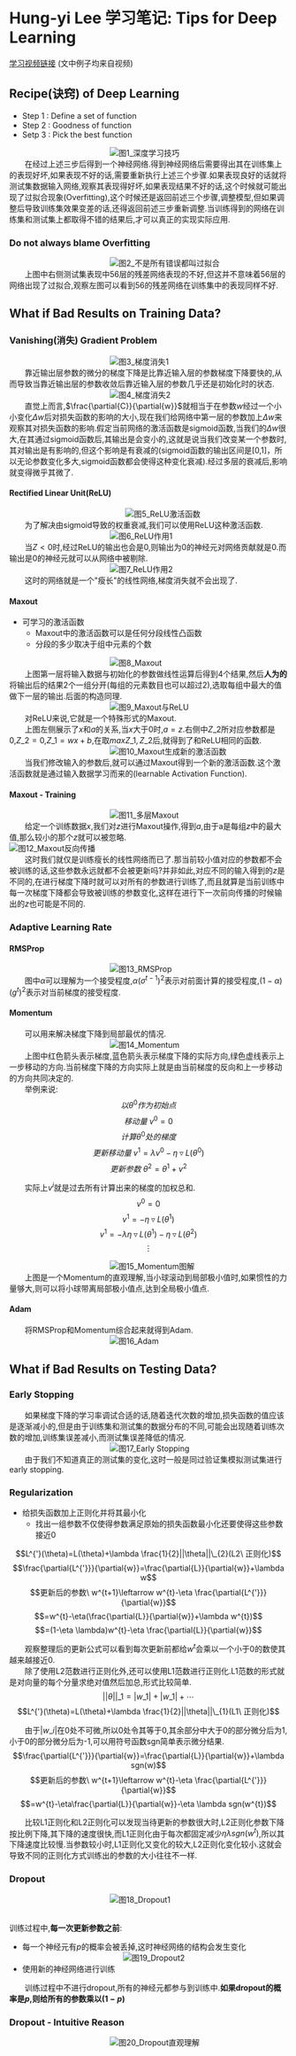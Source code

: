 # Hung-yi Lee 学习笔记: Tips for Deep Learning
[学习视频链接](https://www.bilibili.com/video/av48285039?p=32) (文中例子均来自视频)<br/>
## Recipe(诀窍) of Deep Learning
+ Step 1 : Define a set of function
+ Step 2 : Goodness of function
+ Setp 3 : Pick the best function<br/>

&emsp;&emsp;&emsp;&emsp;&emsp;&emsp;&emsp;&emsp;&emsp;&emsp;&emsp;&emsp;&emsp;![图1_深度学习技巧](1.png)<br/>
&emsp;&emsp;在经过上述三步后得到一个神经网络.得到神经网络后需要得出其在训练集上的表现好坏,如果表现不好的话,需要重新执行上述三个步骤.如果表现良好的话就将测试集数据输入网络,观察其表现得好坏,如果表现结果不好的话,这个时候就可能出现了过拟合现象(Overfitting),这个时候还是返回前述三个步骤,调整模型,但如果调整后导致训练集效果变差的话,还得返回前述三步重新调整.当训练得到的网络在训练集和测试集上都取得不错的结果后,才可以真正的实现实际应用.
### Do not always blame Overfitting
&emsp;&emsp;&emsp;&emsp;&emsp;&emsp;&emsp;&emsp;&emsp;&emsp;&emsp;&emsp;&emsp;![图2_不是所有错误都叫过拟合](2.png)<br/>
&emsp;&emsp;上图中右侧测试集表现中56层的残差网络表现的不好,但这并不意味着56层的网络出现了过拟合,观察左图可以看到56的残差网络在训练集中的表现同样不好.
## What if Bad Results on Training Data?
### Vanishing(消失) Gradient Problem
&emsp;&emsp;&emsp;&emsp;&emsp;&emsp;&emsp;&emsp;&emsp;&emsp;&emsp;&emsp;&emsp;![图3_梯度消失1](3.png)<br/>
&emsp;&emsp;靠近输出层参数的微分的梯度下降是比靠近输入层的参数梯度下降要快的,从而导致当靠近输出层的参数收敛后靠近输入层的参数几乎还是初始化时的状态.<br/>
&emsp;&emsp;&emsp;&emsp;&emsp;&emsp;&emsp;&emsp;&emsp;&emsp;&emsp;&emsp;&emsp;![图4_梯度消失2](4.png)<br/>
&emsp;&emsp;直觉上而言,$\frac{\partial{C}}{\partial{w}}$就相当于在参数$w$经过一个小小变化$\Delta{w}$后对损失函数的影响的大小,现在我们给网络中第一层的参数加上$\Delta{w}$来观察其对损失函数的影响.假定当前网络的激活函数是sigmoid函数,当我们的$\Delta{w}$很大,在其通过sigmoid函数后,其输出是会变小的,这就是说当我们改变某一个参数时,其对输出是有影响的,但这个影响是有衰减的(sigmoid函数的输出区间是[0,1]，所以无论参数变化多大,sigmoid函数都会使得这种变化衰减).经过多层的衰减后,影响就变得微乎其微了.
#### Rectified Linear Unit(ReLU)
&emsp;&emsp;&emsp;&emsp;&emsp;&emsp;&emsp;&emsp;&emsp;&emsp;&emsp;&emsp;&emsp;&emsp;&emsp;![图5_ReLU激活函数](5.png)<br/>
&emsp;&emsp;为了解决由sigmoid导致的权重衰减,我们可以使用ReLU这种激活函数.<br/>
&emsp;&emsp;&emsp;&emsp;&emsp;&emsp;&emsp;&emsp;&emsp;&emsp;&emsp;&emsp;&emsp;![图6_ReLU作用1](6.png)<br/>
&emsp;&emsp;当$Z<0$时,经过ReLU的输出也会是0,则输出为0的神经元对网络贡献就是0.而输出是0的神经元就可以从网络中被剔除.<br/>
&emsp;&emsp;&emsp;&emsp;&emsp;&emsp;&emsp;&emsp;&emsp;&emsp;&emsp;&emsp;&emsp;![图7_ReLU作用2](7.png)<br/>
&emsp;&emsp;这时的网络就是一个"瘦长"的线性网络,梯度消失就不会出现了.
#### Maxout
+ 可学习的激活函数<br/>
   + Maxout中的激活函数可以是任何分段线性凸函数
   + 分段的多少取决于组中元素的个数

&emsp;&emsp;&emsp;&emsp;&emsp;&emsp;&emsp;&emsp;&emsp;&emsp;&emsp;&emsp;&emsp;![图8_Maxout](8.png)<br/>
&emsp;&emsp;上图第一层将输入数据与初始化的参数做线性运算后得到4个结果,然后**人为的**将输出后的结果2个一组分开(每组的元素数目也可以超过2),选取每组中最大的值做下一层的输出.后面的构造同理.<br/>
&emsp;&emsp;&emsp;&emsp;&emsp;&emsp;&emsp;&emsp;&emsp;&emsp;&emsp;&emsp;&emsp;![图9_Maxout与ReLU](9.png)<br/>
&emsp;&emsp;对ReLU来说,它就是一个特殊形式的Maxout.<br/>
&emsp;&emsp;上图左侧展示了$x$和$a$的关系,当$x$大于0时,$a=z$.右侧中$Z\_{2}$所对应参数都是0,$Z\_{2}=0$,$Z\_{1}=wx+b$,在取$max{Z\_{1},Z\_{2}}$后,就得到了和ReLU相同的函数.<br/>
&emsp;&emsp;&emsp;&emsp;&emsp;&emsp;&emsp;&emsp;&emsp;&emsp;&emsp;&emsp;&emsp;![图10_Maxout生成新的激活函数](10.png)<br/>
&emsp;&emsp;当我们修改输入的参数后,就可以通过Maxout得到一个新的激活函数.这个激活函数就是通过输入数据学习而来的(learnable Activation Function).
#### Maxout - Training
&emsp;&emsp;&emsp;&emsp;&emsp;&emsp;&emsp;&emsp;&emsp;&emsp;&emsp;&emsp;&emsp;![图11_多层Maxout](11.png)<br/>
&emsp;&emsp;给定一个训练数据$x$,我们对$z$进行Maxout操作,得到$a$,由于a是每组$z$中的最大值,那么较小的那个$z$就可以被忽略.
&emsp;&emsp;&emsp;&emsp;&emsp;&emsp;&emsp;&emsp;&emsp;&emsp;&emsp;&emsp;&emsp;![图12_Maxout反向传播](12.png)<br/>
&emsp;&emsp;这时我们就仅是训练瘦长的线性网络而已了.那当前较小值对应的参数都不会被训练的话,这些参数永远就都不会被更新吗?并非如此,对应不同的输入得到的$z$是不同的,在进行梯度下降时就可以对所有的参数进行训练了,而且就算是当前训练中每一次梯度下降都会导致被训练的参数变化,这样在进行下一次前向传播的时候输出的$z$也可能是不同的.
### Adaptive Learning Rate
#### RMSProp
&emsp;&emsp;&emsp;&emsp;&emsp;&emsp;&emsp;&emsp;&emsp;&emsp;&emsp;&emsp;&emsp;![图13_RMSProp](13.png)<br/>
&emsp;&emsp;图中$\alpha$可以理解为一个接受程度,$\alpha(\sigma^{t-1})^{2}$表示对前面计算的接受程度,$(1-\alpha)(g^{t})^{2}$表示对当前梯度的接受程度.
#### Momentum
&emsp;&emsp;可以用来解决梯度下降到局部最优的情况.<br/>
&emsp;&emsp;&emsp;&emsp;&emsp;&emsp;&emsp;&emsp;&emsp;&emsp;&emsp;&emsp;&emsp;![图14_Momentum](14.png)<br/>
&emsp;&emsp;上图中红色箭头表示梯度,蓝色箭头表示梯度下降的实际方向,绿色虚线表示上一步移动的方向.当前梯度下降的方向实际上就是由当前梯度的反向和上一步移动的方向共同决定的.<br/>
&emsp;&emsp;举例来说:
$$以\theta^{0}作为初始点$$
$$移动量\ v^{0}=0$$
$$计算\theta^{0}处的梯度$$
$$更新移动量\ v^{1}=\lambda v^{0}-\eta \triangledown  L(\theta^{0})$$
$$更新参数\ \theta^{2}=\theta^{1}+v^{2}$$

&emsp;&emsp;实际上$v^{i}$就是过去所有计算出来的梯度的加权总和.
$$v^{0}=0$$
$$v^{1}=-\eta \triangledown L(\theta^{1})$$
$$v^{1}=-\lambda \eta \triangledown L(\theta^{1})-\eta \triangledown L(\theta^{2})$$
$$\vdots$$

&emsp;&emsp;&emsp;&emsp;&emsp;&emsp;&emsp;&emsp;&emsp;&emsp;&emsp;&emsp;&emsp;![图15_Momentum图解](15.png)<br/>
&emsp;&emsp;上图是一个Momentum的直观理解,当小球滚动到局部极小值时,如果惯性的力量够大,则可以将小球带离局部极小值点,达到全局极小值点.
#### Adam
&emsp;&emsp;将RMSProp和Momentum综合起来就得到Adam.<br/>
&emsp;&emsp;&emsp;&emsp;&emsp;&emsp;&emsp;&emsp;&emsp;&emsp;&emsp;&emsp;&emsp;![图16_Adam](16.png)<br/>
## What if Bad Results on Testing Data?
### Early Stopping
&emsp;&emsp;如果梯度下降的学习率调试合适的话,随着迭代次数的增加,损失函数的值应该是逐渐减小的,但是由于训练集和测试集的数据分布的不同,可能会出现随着训练次数的增加,训练集误差减小,而测试集误差降低的情况.<br/>
&emsp;&emsp;&emsp;&emsp;&emsp;&emsp;&emsp;&emsp;&emsp;&emsp;&emsp;&emsp;&emsp;![图17_Early Stopping](17.png)<br/>
&emsp;&emsp;由于我们不知道真正的测试集的变化,这时一般是同过验证集模拟测试集进行early stopping.
### Regularization
+ 给损失函数加上正则化并将其最小化
   + 找出一组参数不仅使得参数满足原始的损失函数最小化还要使得这些参数接近0

$$L^{'}(\theta)=L(\theta)+\lambda \frac{1}{2}||\theta||\_{2}(L2\ 正则化)$$
$$\frac{\partial{L^{'}}}{\partial{w}}=\frac{\partial{L}}{\partial{w}}+\lambda w$$
$$更新后的参数\ w^{t+1}\leftarrow w^{t}-\eta \frac{\partial{L^{'}}}{\partial{w}}$$
$$=w^{t}-\eta(\frac{\partial{L}}{\partial{w}}+\lambda w^{t})$$
$$=(1-\eta \lambda)w^{t}-\eta \frac{\partial{L}}{\partial{w}}$$

&emsp;&emsp;观察整理后的更新公式可以看到每次更新前都给$w^{t}$会乘以一个小于0的数使其越来越接近0.<br/>
&emsp;&emsp;除了使用L2范数进行正则化外,还可以使用L1范数进行正则化.L1范数的形式就是对向量的每个分量求绝对值然后加总,形式比较简单.
$$||\theta||\_{1}=|w\_{1}|+|w\_{1}|+\cdots$$
$$L^{'}(\theta)=L(\theta)+\lambda \frac{1}{2}||\theta||\_{1}(L1\ 正则化)$$

&emsp;&emsp;由于$|w\_{i}|$在0处不可微,所以0处令其等于0,其余部分中大于0的部分微分后为1,小于0的部分微分后为-1,可以用符号函数sgn简单表示微分结果.
$$\frac{\partial{L^{'}}}{\partial{w}}=\frac{\partial{L}}{\partial{w}}+\lambda sgn(w)$$
$$更新后的参数\ w^{t+1}\leftarrow w^{t}-\eta \frac{\partial{L^{'}}}{\partial{w}}$$
$$=w^{t}-\eta\frac{\partial{L}}{\partial{w}}-\eta \lambda sgn(w^{t})$$

&emsp;&emsp;比较L1正则化和L2正则化可以发现当待更新的参数很大时,L2正则化参数下降按比例下降,其下降的速度很快,而L1正则化由于每次都固定减少$\eta \lambda sgn(w^{t})$,所以其下降速度比较慢.当参数较小时,L1正则化又变化的较大,L2正则化变化较小.这就会导致不同的正则化方式训练出的参数的大小往往不一样.
### Dropout
&emsp;&emsp;&emsp;&emsp;&emsp;&emsp;&emsp;&emsp;&emsp;&emsp;&emsp;&emsp;&emsp;![图18_Dropout1](18.png)<br/>
&emsp;&emsp;<br/>

训练过程中,**每一次更新参数之前**:

+ 每一个神经元有$p%$的概率会被丢掉,这时神经网络的结构会发生变化<br/>
&emsp;&emsp;&emsp;&emsp;&emsp;&emsp;&emsp;&emsp;&emsp;&emsp;&emsp;&emsp;&emsp;![图19_Dropout2](19.png)<br/>
+ 使用新的神经网络进行训练<br/>

&emsp;&emsp;训练过程中不进行dropout,所有的神经元都参与到训练中.**如果dropout的概率是$p%$,则给所有的参数乘以$(1-p)%$**<br/>
### Dropout - Intuitive Reason
&emsp;&emsp;&emsp;&emsp;&emsp;&emsp;&emsp;&emsp;&emsp;&emsp;&emsp;&emsp;&emsp;![图20_Dropout直观理解](20.png)<br/>